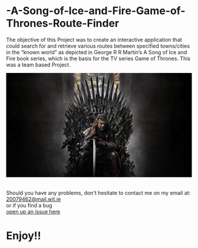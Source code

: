 # -A-Song-of-Ice-and-Fire-Game-of-Thrones-Route-Finder
The objective of this Project was to create an interactive application that could search for and retrieve various routes between specified towns/cities in the “known world” as depicted in George R R Martin’s A Song of Ice and Fire book series, which is the basis for the TV series Game of Thrones. This was a team based Project.

<img src="IMG/GOT%20Iron%20throne.jpeg" width="900">



<br> Should you have any problems, don't hesitate to contact me on my email at:</br> [20079462@mail.wit.ie](mailto:20079462@mail.wit.ie)
<br>or if you find a bug </br>[open up an issue here](https://github.com/EazyRob97/A-Song-of-Ice-and-Fire-Game-of-Thrones-Route-Finder/issues)

# Enjoy!!
